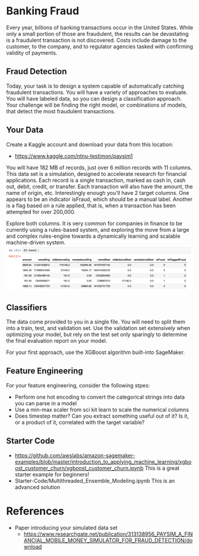 # Banking Fraud
Every year, billions of banking transactions occur in the United States. While only a small portion of those are fraudulent, the results can be devastating is a fraudulent transaction is not discovered. Costs include damage to the customer, to the company, and to regulator agencies tasked with confirming validity of payments. 

## Fraud Detection 
Today, your task is to design a system capable of automatically catching fraudulent transactions. You will have a variety of approaches to evaluate. You will have labeled data, so you can design a classification approach. Your challenge will be finding the right model, or combinations of models, that detect the most fraudulent transactions. 

## Your Data 
Create a Kaggle account and download your data from this location:
* https://www.kaggle.com/ntnu-testimon/paysim1 

You will have 182 MB of records, just over 6 million records with 11 columns. This data set is a simulation, designed to accelerate research for financial applications. Each record is a single transaction, marked as cash in, cash out, debit, credit, or transfer. Each transaction will also have the amount, the name of origin, etc.  Interestingly enough you'll have 2 target columns. One appears to be an indicator isFraud, which should be a manual label. Another is a flag based on a rule applied, that is, when a transaction has been attempted for over 200,000. 

Explore both columns. It is very common for companies in finance to be currently using a rules-based system, and exploring the move from a large and complex rules-engine towards a dynamically learning and scalable machine-driven system.
![alt text](../images/rcf_datahead.png "rcf_datahead")

## Classifiers
The data come provided to you in a single file. You will need to split them into a train, test, and validation set. Use the validation set extensively when optimizing your model, but rely on the test set only sparingly to determine the final evaluation report on your model.

For your first approach, use the XGBoost algorithm built-into SageMaker.

## Feature Engineering
For your feature engineering, consider the following stpes:
- Perform one hot encoding to convert the categorical strings into data you can parse in a model
- Use a min-max scaler from sci kit learn to scale the numerical columns 
- Does timestep matter? Can you extract something useful out of it? Is it, or a product of it, correlated with the target variable?

## Starter Code
- https://github.com/awslabs/amazon-sagemaker-examples/blob/master/introduction_to_applying_machine_learning/xgboost_customer_churn/xgboost_customer_churn.ipynb 
    This is a great starter example for beginners! 
- Starter-Code/Multithreaded_Ensemble_Modeling.ipynb
    This is an advanced solution

# References

* Paper introducing your simulated data set
    * https://www.researchgate.net/publication/313138956_PAYSIM_A_FINANCIAL_MOBILE_MONEY_SIMULATOR_FOR_FRAUD_DETECTION/download 

